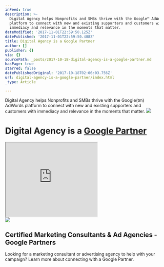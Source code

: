 ```yaml
---
inFeed: true
description: >-
  Digital Agency helps Nonprofits and SMBs thrive with the Google™ AdWords
  platform to connect with new and existing supporters and customers with
  immediacy and relevance in the moments that matter.
dateModified: '2017-11-01T22:59:50.125Z'
datePublished: '2017-11-01T22:59:50.408Z'
title: Digital Agency is a Google Partner
author: []
publisher: {}
via: {}
sourcePath: _posts/2017-10-18-digital-agency-is-a-google-partner.md
hasPage: true
starred: false
datePublishedOriginal: '2017-10-18T02:06:03.756Z'
url: digital-agency-is-a-google-partner/index.html
_type: Article

---
```

Digital Agency helps Nonprofits and SMBs thrive with the Google(tm) AdWords platform to connect with new and existing supporters and customers with immediacy and relevance in the moments that matter.
![](https://imgflo.herokuapp.com/graph/2b2431f8e7ba7b0/6e2203773f931a12bda1b308fa395589/croprotate.png?cropheight=238&cropwidth=625&degrees=0&input=https%3A%2F%2Fthe-grid-user-content.s3-us-west-2.amazonaws.com%2Fa4a96b5f-1e06-4ab8-badc-79f8b5aa436f.png&x=5&y=0)

# Digital Agency is a [Google Partner][0]

<iframe src="https://the-grid.github.io/ed-userhtml/?g=eJwlzEEKwyAQAMB7XiHeVUpCscX4l60aazAqu0sgv2-gD5hxFLAMFoRhlV_mQW9jYBTSufdckw79MDuZUYG3jofeSQqgqwUR05bQO_Mf_DS5WE4RKhCtMqsByC0hfSDmJEUEBgU5tXCpElc5P-wy2-X5svI-bul_fKUvLw" height="244" style=""></iframe>

<article style=""><img src="https://s3-us-west-2.amazonaws.com/the-grid-img/p/9056a68ec4681ba9e9373b4f3ac9f32cd5860380.png" /><h1>Certified Marketing Consultants &amp; Ad Agencies - Google Partners</h1><p>Looking for a marketing consultant or advertising agency to help with your campaign? Learn more about connecting with a Google Partner.</p></article>



[0]: https://www.google.com/partners/?hl=en-GB#a_profile;idtf=3184384698; "Digital Agency is a Google Partner"